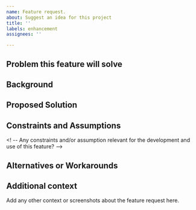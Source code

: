 ```yaml
---
name: Feature request.
about: Suggest an idea for this project
title: ''
labels: enhancement
assignees: ''

---
```


## Problem this feature will solve
<!-- A clear and concise description of what the problem is. Ex. I'm always frustrated when [...] -->

## Background
<!-- Provide any additional background for the feature. I.e.: user scenarios, business value, etc... -->

## Proposed Solution
<!-- A clear and concise description of what you want to happen. -->

## Constraints and Assumptions
<! -- Any constraints and/or assumption relevant for the development and use of this feature? -->

## Alternatives or Workarounds
<!-- A concise description of any alternative solutions or features you've considered or used. -->

## Additional context
Add any other context or screenshots about the feature request here.